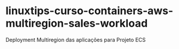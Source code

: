 # linuxtips-curso-containers-aws-multiregion-sales-workload
Deployment Multiregion das aplicações para Projeto ECS
